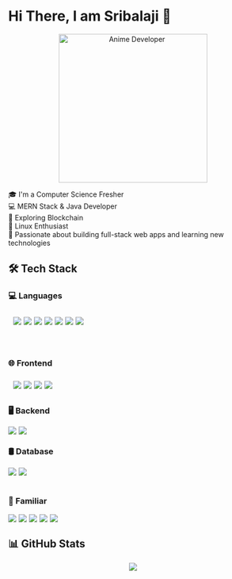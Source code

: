 <p align="center">
  <h1>Hi There, I am Sribalaji 👋</h1>
</p>
<p align="center">
  <img src="https://ik.imagekit.io/ej9ydxqpz/github%20img.webp?updatedAt=1744208106869" alt="Anime Developer" width="300" />
</p>

🎓 I'm a Computer Science Fresher  
💻 MERN Stack & Java Developer  
🔗 Exploring Blockchain  
🐧 Linux Enthusiast  
🚀 Passionate about building full-stack web apps and learning new technologies  

## 🛠️ Tech Stack

### 💻 Languages  
<div style="padding: 10px; border-radius: 10px; display:flex; gap: 5px; height:50px">
  <img src="https://img.shields.io/badge/C-00599C?style=for-the-badge&logo=c&logoColor=white" />
  <img src="https://img.shields.io/badge/Java-ED8B00?style=for-the-badge&logo=java&logoColor=white" />
  <img src="https://img.shields.io/badge/JavaScript-F7DF1E?style=for-the-badge&logo=javascript&logoColor=black" />
  <img src="https://img.shields.io/badge/TypeScript-3178C6?style=for-the-badge&logo=typescript&logoColor=white" />
  <img src="https://img.shields.io/badge/HTML5-E34F26?style=for-the-badge&logo=html5&logoColor=white" />
  <img src="https://img.shields.io/badge/CSS3-1572B6?style=for-the-badge&logo=css3&logoColor=white" />
  <img src="https://img.shields.io/badge/Python-3776AB?style=for-the-badge&logo=python&logoColor=white" />
</div>

### 🌐 Frontend  
<div style="padding: 10px; border-radius: 10px; display:flex; gap: 5px;">
  <img src="https://img.shields.io/badge/React-20232A?style=for-the-badge&logo=react&logoColor=61DAFB" />
  <img src="https://img.shields.io/badge/Next.js-000000?style=for-the-badge&logo=nextdotjs&logoColor=white" />
  <img src="https://img.shields.io/badge/Flutter-02569B?style=for-the-badge&logo=flutter&logoColor=white" />
  <img src="https://img.shields.io/badge/React_Native-20232A?style=for-the-badge&logo=react&logoColor=61DAFB" />
</div>

### 🖥️ Backend  
<div style="display:flex; gap: 5px;">
  <img src="https://img.shields.io/badge/Node.js-339933?style=for-the-badge&logo=nodedotjs&logoColor=white" />
  <img src="https://img.shields.io/badge/Express.js-000000?style=for-the-badge&logo=express&logoColor=white" />
</div>

### 🛢️ Database  
<div style="display:flex; gap: 5px; height:35px">
  <img src="https://img.shields.io/badge/MongoDB-4EA94B?style=for-the-badge&logo=mongodb&logoColor=white" />
  <img src="https://img.shields.io/badge/Oracle_SQL-F80000?style=for-the-badge&logo=oracle&logoColor=white" />
</div>

### 🧪 Familiar  
<div style="display:flex; gap: 5px;">
  <img src="https://img.shields.io/badge/Git-F05032?style=for-the-badge&logo=git&logoColor=white" />
  <img src="https://img.shields.io/badge/GitHub-181717?style=for-the-badge&logo=github&logoColor=white" />
  <img src="https://img.shields.io/badge/Linux-FCC624?style=for-the-badge&logo=linux&logoColor=black" />
  <img src="https://img.shields.io/badge/Firebase-FFCA28?style=for-the-badge&logo=firebase&logoColor=black" />
  <img src="https://img.shields.io/badge/Blockchain-121212?style=for-the-badge&logo=blockchaindotcom&logoColor=white" />
</div>

## 📊 GitHub Stats

<p align="center">
  <img src="https://github-readme-stats.vercel.app/api/top-langs/?username=Sribalaji0807&layout=compact&theme=tokyonight" />
</p>

